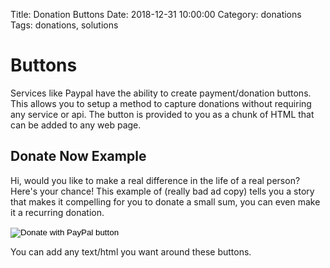 Title: Donation Buttons
Date: 2018-12-31 10:00:00
Category: donations
Tags: donations, solutions

# Buttons #

Services like Paypal have the ability to create payment/donation buttons.  This allows you to setup a method to capture donations
without requiring any service or api.  The button is provided to you as a chunk of HTML that can be added
to any web page.

## Donate Now Example ##

Hi,  would you like to make a real difference in the life of a real person?  Here's your chance!
This example of (really bad ad copy) tells you a story that makes it compelling for
you to donate a small sum,  you can even make it a recurring donation.  

<form action="https://www.paypal.com/cgi-bin/webscr" method="post" target="_top">
<input type="hidden" name="cmd" value="_s-xclick" />
<input type="hidden" name="hosted_button_id" value="6TN8VQ7LVFHBC" />
	<input type="image" src="https://www.paypalobjects.com/en_US/i/btn/btn_donateCC_LG.gif" border="0" name="submit" title="PayPal - The safer, easier way to pay online!" alt="Donate with PayPal button" />
<img alt="" border="0" src="https://www.paypal.com/en_US/i/scr/pixel.gif" width="1" height="1" />
</form>

You can add any text/html you want around these buttons.
